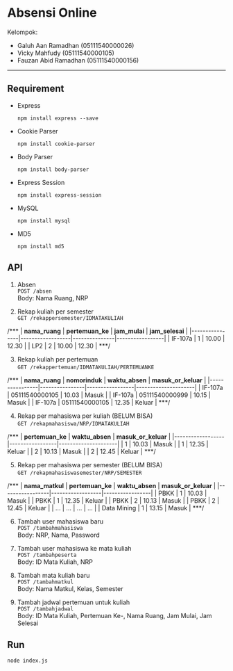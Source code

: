 ﻿Absensi Online
===================

Kelompok:
- Galuh Aan Ramadhan (05111540000026)
- Vicky Mahfudy (05111540000105)
- Fauzan Abid Ramadhan (05111540000156)

----------
Requirement
-------------

- Express

    `npm install express --save`

- Cookie Parser

    `npm install cookie-parser`

- Body Parser

     `npm install body-parser`

- Express Session

     `npm install express-session`

- MySQL

    `npm install mysql`
    
- MD5 

    `npm install md5`
    
API
-------------

1. Absen
    <br>`POST /absen`
    <br>Body: Nama Ruang, NRP

2. Rekap kuliah per semester
    <br>`GET /rekappersemester/IDMATAKULIAH`

/***
| __nama_ruang__ | __pertemuan_ke__ | __jam_mulai__ | __jam_selesai__ |
|----------------|------------------|---------------|-----------------|
| IF-107a        | 1                | 10.00         | 12.30           |
| LP2            | 2                | 10.00         | 12.30           |
***/

3. Rekap kuliah per pertemuan
    <br>`GET /rekappertemuan/IDMATAKULIAH/PERTEMUANKE`

/***
| __nama_ruang__ | __nomorinduk__ | __waktu_absen__ | __masuk_or_keluar__ |
|----------------|----------------|-----------------|---------------------|
| IF-107a        | 05111540000105 | 10.03           | Masuk               |
| IF-107a        | 05111540000999 | 10.15           | Masuk               |
| IF-107a        | 05111540000105 | 12.35           | Keluar              |
***/

4. Rekap per mahasiswa per kuliah (BELUM BISA)
    <br>`GET /rekapmahasiswa/NRP/IDMATAKULIAH`

/***
| __pertemuan_ke__ | __waktu_absen__ | __masuk_or_keluar__ |
|------------------|-----------------|---------------------|
| 1                | 10.03           | Masuk               |
| 1                | 12.35           | Keluar              |
| 2                | 10.13           | Masuk               |
| 2                | 12.45           | Keluar              |
***/

5. Rekap per mahasiswa per semester (BELUM BISA)
    <br>`GET /rekapmahasiswasemester/NRP/SEMESTER`

/***
| __nama_matkul__ | __pertemuan_ke__ | __waktu_absen__ | __masuk_or_keluar__ |
|-----------------|------------------|-----------------|
| PBKK            | 1                | 10.03           | Masuk               |
| PBKK            | 1                | 12.35           | Keluar              |
| PBKK            | 2                | 10.13           | Masuk               |
| PBKK            | 2                | 12.45           | Keluar              |
| ...             | ...              | ...             | ...                 |
| Data Mining     | 1                | 13.15           | Masuk               |
***/

6. Tambah user mahasiswa baru
    <br>`POST /tambahmahasiswa`
    <br>Body: NRP, Nama, Password

7. Tambah user mahasiswa ke mata kuliah
    <br>`POST /tambahpeserta`
    <br>Body: ID Mata Kuliah, NRP

8. Tambah mata kuliah baru
    <br>`POST /tambahmatkul`
    <br>Body: Nama Matkul, Kelas, Semester

9. Tambah jadwal pertemuan untuk kuliah
    <br>`POST /tambahjadwal`
    <br>Body: ID Mata Kuliah, Pertemuan Ke-, Nama Ruang, Jam Mulai, Jam Selesai

Run
-------------
`node index.js`